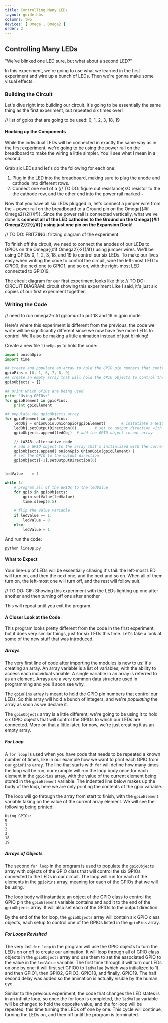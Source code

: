 ```yaml
---
title: Controlling Many LEDs
layout: guide.hbs
columns: two
devices: [ Omega , Omega2 ]
order: 2
---
```


## Controlling Many LEDs

"We've blinked one LED sure, but what about a second LED?"

In this experiment, we're going to use what we learned in the first experiment and wire up a bunch of LEDs. Then we're gonna make some visual effects.

### Building the Circuit

Let's dive right into building our circuit. It's going to be essentially the same thing as the first experiment, but repeated six times over!

// list of gpios that are going to be used: 0, 1, 2, 3, 18, 19



#### Hooking up the Components

While the individual LEDs will be connected in exactly the same way as in the first experiment, we're going to be using the power rail on the breadboard to make the wiring a little simpler. You'll see what I mean in a second.

Grab six LEDs and let's do the following for each one:
1. Plug in the LED into the breadboard, making sure to plug the anode and cathode into different rows.
2. Connect one end of a (// TO DO: figure out resistance)kΩ resistor to the the cathode row, and the other end into the power rail marked `-`

Now that you have all six LEDs plugged in, let's connect a jumper wire from the `-` power rail on the breadboard to a Ground pin on the Omega{{#if Omega2}}2{{/if}}. Since the power rail is connected vertically, what we've done is **connect all of the LED cathodes to the Ground on the Omega{{#if Omega2}}2{{/if}} using just one pin on the Expansion Dock!**

// TO DO: FRITZING: fritzing diagram of the experiment

To finish off the circuit, we need to connect the anodes of our LEDs to GPIOs on the Omega{{#if Omega2}}2{{/if}} using jumper wires. We'll be using GPIOs 0, 1, 2, 3, 18, and 19 to control our six LEDs. To make our lives easy when writing the code to control the circuit, wire the left-most LED to GPIO0, the next one to GPIO1, and so on, with the right-most LED connected to GPIO19.

The circuit diagram for our first experiment looks like this:
// TO DO: CIRCUIT DIAGRAM: circuit showing this experiment
Like I said, it's just six copies of our first experiment together.

### Writing the Code

// need to run omega2-ctrl gpiomux to put 18 and 19 in gpio mode

Here's where this experiment is different from the previous, the code we write will be significantly different since we now have five more LEDs to control. We'll also be making a little animation instead of just blinking!

Create a new file `lineUp.py` to hold the code:
``` python
import onionGpio
import time

## create and populate an array to hold the GPIO pin numbers that control the LEDs
gpioPins = [0, 1, 6, 7, 8, 9]
## create an empty array that will hold the GPIO objects to control the LEDs
gpioObjects = []

## print which GPIOs are being used
print 'Using GPIOs:'
for gpioElement in gpioPins:
	print gpioElement

## populate the gpioObjects array
for gpioElement in gpioPins:
	ledObj = onionGpio.OnionGpio(gpioElement)		# instatiate a GPIO object for this gpio pin
	ledObj.setOutputDirection(0)		# set to output direction with zero being the default value
	gpioObjects.append(ledObj)	# add the GPIO object to our array

	// LAZAR: alternative code
	# add a GPIO object to the array that's initialized with the current GPIO pin number
	gpioObjects.append( onionGpio.OnionGpio(gpioElement) )
	# set the GPIO to the output direction
	gpioObjects[-1].setOutputDirection(0)


ledValue 	= 1

while 1:
	# program all of the GPIOs to the ledValue
	for gpio in gpioObjects:
		gpio.setValue(ledValue)
		time.sleep(0.5)

	# flip the value variable
	if ledValue == 1:
		ledValue = 0
	else:
		ledValue = 1
```

And run the code:
```
python lineUp.py
```

#### What to Expect

Your line-up of LEDs will be essentially chasing it's tail: the left-most LED will turn on, and then the next one, and the next and so on. When all of them turn on, the left-most one will turn off, and the rest will follow suit.

// TO DO: GIF: Showing this experiment with the LEDs lighting up one after another and then turning off one after another

This will repeat until you exit the program.

#### A Closer Look at the Code

This program looks pretty different from the code in the first experiment, but it does very similar things, just for six LEDs this time. Let's take a look at some of the new stuff that was introduced.

##### Arrays

The very first line of code after importing the modules is new to us: it's creating an array. An array variable is a list of variables, with the ability to access each individual variable. A single variable in an array is referred to as an element. Arrays are a very common data structure used in programming and you'll soon see why.

The `gpioPins` array is meant to hold the GPIO pin numbers that control our LEDs. So this array will hold a bunch of integers, and we're *populating* the array as soon as we declare it.

The `gpioObjects` array is a little different; we're going to be using it to hold six GPIO objects that will control the GPIOs to which our LEDs are connected. More on that a little later, for now, we're just creating it as an empty array.


##### For Loop

A `for loop` is used when you have code that needs to be repeated a known number of times, like in our example how we want to print each GPIO from our `gpioPins` array. The line that starts with `for` will define how many times the loop will be run, our example will run the loop body once for each element in the `gpioPins` array, with the value of the current element being stored in the `gpioElement` variable. The indented line below makes up the body of the loop, here we are only printing the contents of the gpio variable.

The loop will go through the array from start to finish, with the `gpioElement` variable taking on the value of the current array element. We will see the following being printed:
```
Using GPIOs:
0
1
2
3
18
19
```

##### Arrays of Objects

The second `for loop` in the program is used to populate the `gpioObjects` array with objects of the GPIO class that will control the six GPIOs connected to the LEDs in our circuit. The loop will run for each of the elements in the `gpioPins` array, meaning for each of the GPIOs that we will be using.

The loop body will instantiate an object of the GPIO class to control the GPIO pin the `gpioElement` variable contains and add it to the end of the `gpioObjects` array. It will also set each of the GPIOs to the output direction.

By the end of the for loop, the `gpioObjects` array will contain six GPIO class objects, each setup to control one of the GPIOs listed in the `gpioPins` array.


##### For Loops Revisited

The very last `for loop` in the program will use the GPIO objects to turn the LEDs on or off to create our animation. It will loop through all of GPIO class objects in the `gpioObjects` array and use them to set the associated GPIO to the value in the `ledValue` variable. The first time through it will turn our LEDs on one by one: it will first set GPIO0 to `ledValue` (which was initialized to 1), and then GPIO1, then GPIO2, GPIO3, GPIO18, and finally, GPIO19. The half second delay was added so the animation is actually visible by the human eye.

Similar to the previous experiment, the code that changes the LED states is in an infinite loop, so once the for loop is completed, the `ledValue` variable will be changed to hold the opposite value, and the for loop will be repeated, this time turning the LEDs off one by one. This cycle will continue, turning the LEDs on, and then off until the program is terminated.
